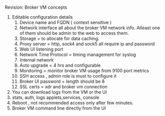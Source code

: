 Revision: Broker VM concepts
1. Editable configuration details
	1. Device name and FQDN ( context sensitive )
	2. Network interface all about the broker VM network info. Atleast one of them should be admin to the web to access them.
	3. Storage = to allocate for data caching.
	4. Proxy server = http, sock4 and sock5 all require ip and password
	5. Web UI listening port
	6. Network Time Protocol = timing management for syslog
	7. Internal network
	8. Auto upgrade = 4 hrs and configurable
	9. Monitoring = monitor broker VM usage from 9100 port metrics
	10. SSH access , admin role is must to configure it
	11. Broker UI password = length should be 8
	12. SSL certs = xdr and broker vm connection
2. You can download logs from the VM or the UI
3. stats, auth, logs applets,services, console
4. Reboot , not recommended access only after few minutes.
5. Broker VM command line directly from the UI